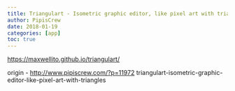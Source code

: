 ```yaml
---
title: Triangulart - Isometric graphic editor, like pixel art with triangles
author: PipisCrew
date: 2018-01-19
categories: [app]
toc: true
---
```


https://maxwellito.github.io/triangulart/

origin - http://www.pipiscrew.com/?p=11972 triangulart-isometric-graphic-editor-like-pixel-art-with-triangles